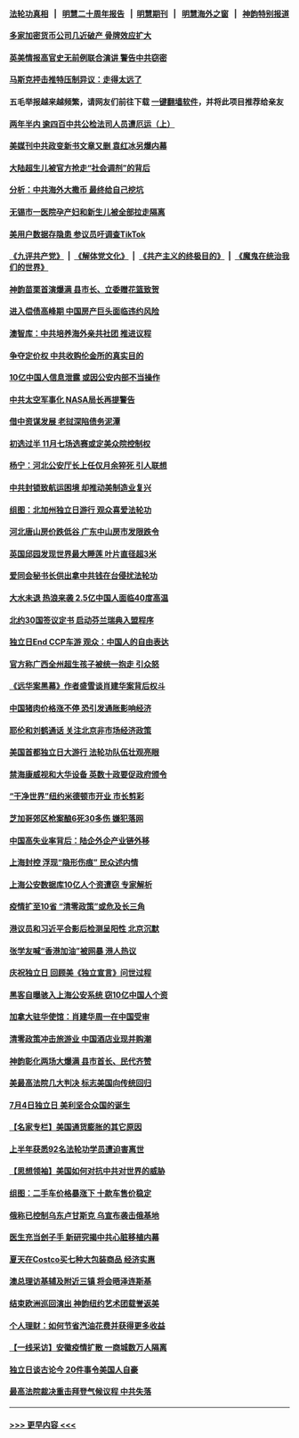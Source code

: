 #### [法轮功真相](https://github.com/gfw-breaker/truth/blob/master/README.md?t=0) &nbsp;&nbsp;|&nbsp;&nbsp; [明慧二十周年报告](https://github.com/gfw-breaker/mh-reports/blob/master/README.md?t=0) &nbsp;&nbsp;|&nbsp;&nbsp;[明慧期刊](https://github.com/gfw-breaker/mh-qikan) &nbsp;&nbsp;|&nbsp;&nbsp; [明慧海外之窗](https://github.com/gfw-breaker/mh-news/blob/master/README.md?t=0) &nbsp;&nbsp;|&nbsp;&nbsp; [神韵特别报道](https://github.com/gfw-breaker/mh-news/blob/master/shenyun.md?t=0)
#### [多家加密货币公司几近破产 骨牌效应扩大](../pages/nf4514/n13775137.md?t=07070701) 
#### [英美情报高官史无前例联合演讲 警告中共窃密](../pages/nf4514/n13775046.md?t=07070701) 
#### [马斯克抨击推特压制异议：走得太远了](../pages/nf4514/n13774952.md?t=07070701) 
#### 五毛举报越来越频繁，请网友们前往下载 [一键翻墙软件](https://github.com/gfw-breaker/ssr-accounts)，并将此项目推荐给亲友
#### [两年半内 逾四百中共公检法司人员遭厄运（上）](../pages/nf4514/n13767733.md?t=07070701) 
#### [美媒刊中共政变新书文章又删 袁红冰另爆内幕](../pages/nf4514/n13774840.md?t=07070701) 
#### [大陆超生儿被官方抢走“社会调剂”的背后](../pages/nf4514/n13774832.md?t=07070701) 
#### [分析：中共海外大撒币 最终给自己挖坑](../pages/nf4514/n13774335.md?t=07070701) 
#### [无锡市一医院孕产妇和新生儿被全部拉走隔离](../pages/nf4514/n13774701.md?t=07070701) 
#### [美用户数据存隐患 参议员吁调查TikTok](../pages/nf4514/n13774633.md?t=07070701) 
#### [《九评共产党》](https://github.com/begood0513/9ping.md/blob/master/README.md) &nbsp;|&nbsp; [《解体党文化》](../../../../jtdwh.md/blob/master/README.md)  &nbsp;|&nbsp; [《共产主义的终极目的》](../../../../gczydzjmd.md/blob/master/README.md) &nbsp;|&nbsp; [《魔鬼在统治我们的世界》](../../../../mgztzwmdsj.md/blob/master/README.md) 
#### [神韵苗栗首演爆满 县市长、立委赠花篮致贺](../pages/nf4514/n13774377.md?t=07070701) 
#### [进入偿债高峰期 中国房产巨头面临违约风险](../pages/nf4514/n13774314.md?t=07070701) 
#### [澳智库：中共培养海外亲共社团 推进议程](../pages/nf4514/n13774482.md?t=07070701) 
#### [争夺定价权 中共收购伦金所的真实目的](../pages/nf4514/n13774609.md?t=07070701) 
#### [10亿中国人信息泄露 或因公安内部不当操作](../pages/nf4514/n13774417.md?t=07070701) 
#### [中共太空军事化 NASA局长再提警告](../pages/nf4514/n13774393.md?t=07070701) 
#### [借中资谋发展 老挝深陷债务泥潭](../pages/nf4514/n13774386.md?t=07070701) 
#### [初选过半 11月七场选赛或定美众院控制权](../pages/nf4514/n13774132.md?t=07070701) 
#### [杨宁：河北公安厅长上任仅月余猝死 引人联想](../pages/nf4514/n13774162.md?t=07070701) 
#### [中共封锁致航运困境 却推动美制造业复兴](../pages/nf4514/n13774161.md?t=07070701) 
#### [组图：北加州独立日游行 观众喜爱法轮功](../pages/nf4514/n13773826.md?t=07070701) 
#### [河北唐山房价跌低谷 广东中山房市发限跌令](../pages/nf4514/n13774050.md?t=07070701) 
#### [英国邱园发现世界最大睡莲 叶片直径超3米](../pages/nf4514/n13773888.md?t=07070701) 
#### [爱同会秘书长供出拿中共钱在台侵扰法轮功](../pages/nf4514/n13773953.md?t=07070701) 
#### [大水未退 热浪来袭 2.5亿中国人面临40度高温](../pages/nf4514/n13774061.md?t=07070701) 
#### [北约30国签议定书 启动芬兰瑞典入盟程序](../pages/nf4514/n13774090.md?t=07070701) 
#### [独立日End CCP车游 观众：中国人的自由表达](../pages/nf4514/n13773889.md?t=07070701) 
#### [官方称广西全州超生孩子被统一抱走 引众怒](../pages/nf4514/n13773980.md?t=07070701) 
#### [《远华案黑幕》作者盛雪谈肖建华案背后权斗](../pages/nf4514/n13773995.md?t=07070701) 
#### [中国猪肉价格涨不停 恐引发通胀影响经济](../pages/nf4514/n13773973.md?t=07070701) 
#### [耶伦和刘鹤通话 关注北京非市场经济政策](../pages/nf4514/n13773808.md?t=07070701) 
#### [美国首都独立日大游行 法轮功队伍壮观亮眼](../pages/nf4514/n13773555.md?t=07070701) 
#### [禁海康威视和大华设备 英数十政要促政府颁令](../pages/nf4514/n13773576.md?t=07070701) 
#### [“干净世界”纽约米德顿市开业 市长剪彩](../pages/nf4514/n13773472.md?t=07070701) 
#### [芝加哥郊区枪案酿6死30多伤 嫌犯落网](../pages/nf4514/n13773480.md?t=07070701) 
#### [中国高失业率背后：陆企外企产业链外移](../pages/nf4514/n13773429.md?t=07070701) 
#### [上海封控 浮现“隐形伤痕” 民众述内情](../pages/nf4514/n13773324.md?t=07070701) 
#### [上海公安数据库10亿人个资遭窃 专家解析](../pages/nf4514/n13773437.md?t=07070701) 
#### [疫情扩至10省 “清零政策”或危及长三角](../pages/nf4514/n13773328.md?t=07070701) 
#### [港议员和习近平合影后检测呈阳性 北京沉默](../pages/nf4514/n13773479.md?t=07070701) 
#### [张学友喊“香港加油”被网暴 港人热议](../pages/nf4514/n13773082.md?t=07070701) 
#### [庆祝独立日 回顾美《独立宣言》问世过程](../pages/nf4514/n13772894.md?t=07070701) 
#### [黑客自曝骇入上海公安系统 窃10亿中国人个资](../pages/nf4514/n13773395.md?t=07070701) 
#### [加拿大驻华使馆：肖建华周一在中国受审](../pages/nf4514/n13773185.md?t=07070701) 
#### [清零政策冲击旅游业 中国酒店业现并购潮](../pages/nf4514/n13773142.md?t=07070701) 
#### [神韵彰化两场大爆满 县市首长、民代齐赞](../pages/nf4514/n13773008.md?t=07070701) 
#### [美最高法院几大判决 标志美国向传统回归](../pages/nf4514/n13770968.md?t=07070701) 
#### [7月4日独立日 美利坚合众国的诞生](../pages/nf4514/n13772785.md?t=07070701) 
#### [【名家专栏】美国通货膨胀的其它原因](../pages/nf4514/n13772617.md?t=07070701) 
#### [上半年获悉92名法轮功学员遭迫害离世](../pages/nf4514/n13772701.md?t=07070701) 
#### [【思想领袖】美国如何对抗中共对世界的威胁](../pages/nf4514/n13751729.md?t=07070701) 
#### [组图：二手车价格暴涨下 十款车售价稳定](../pages/nf4514/n13768072.md?t=07070701) 
#### [俄称已控制乌东卢甘斯克 乌宣布袭击俄基地](../pages/nf4514/n13772765.md?t=07070701) 
#### [医生充当刽子手 新研究揭中共心脏移植内幕](../pages/nf4514/n13772291.md?t=07070701) 
#### [夏天在Costco买七种大包装商品 经济实惠](../pages/nf4514/n13762553.md?t=07070701) 
#### [澳总理访基辅及附近三镇 将会晤泽连斯基](../pages/nf4514/n13772696.md?t=07070701) 
#### [结束欧洲巡回演出 神韵纽约艺术团载誉返美](../pages/nf4514/n13772462.md?t=07070701) 
#### [个人理财：如何节省汽油花费并获得更多收益](../pages/nf4514/n13772383.md?t=07070701) 
#### [【一线采访】安徽疫情扩散 一商城数万人隔离](../pages/nf4514/n13772567.md?t=07070701) 
#### [独立日谈古论今 20件事令美国人自豪](../pages/nf4514/n13772253.md?t=07070701) 
#### [最高法院裁决重击拜登气候议程 中共失落](../pages/nf4514/n13772409.md?t=07070701) 

----
#### [ >>> 更早内容 <<< ](../indexes/nf4514-earlier.md)
